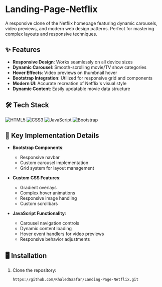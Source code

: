 # Landing-Page-Netflix

A responsive clone of the Netflix homepage featuring dynamic carousels, video previews, and modern web design patterns. Perfect for mastering complex layouts and responsive techniques.

## ✨ Features

- **Responsive Design**: Works seamlessly on all device sizes
- **Dynamic Carousel**: Smooth-scrolling movie/TV show categories
- **Hover Effects**: Video previews on thumbnail hover
- **Bootstrap Integration**: Utilized for responsive grid and components
- **Modern UI**: Accurate recreation of Netflix's visual style
- **Dynamic Content**: Easily updatable movie data structure

## 🛠️ Tech Stack

![HTML5](https://img.shields.io/badge/HTML5-E34F26?style=for-the-badge&logo=html5&logoColor=white)
![CSS3](https://img.shields.io/badge/CSS3-1572B6?style=for-the-badge&logo=css3&logoColor=white)
![JavaScript](https://img.shields.io/badge/JavaScript-F7DF1E?style=for-the-badge&logo=javascript&logoColor=black)
![Bootstrap](https://img.shields.io/badge/Bootstrap-563D7C?style=for-the-badge&logo=bootstrap&logoColor=white)

## 📌 Key Implementation Details

- **Bootstrap Components**: 
  - Responsive navbar
  - Custom carousel implementation
  - Grid system for layout management
  
- **Custom CSS Features**:
  - Gradient overlays
  - Complex hover animations
  - Responsive image handling
  - Custom scrollbars

- **JavaScript Functionality**:
  - Carousel navigation controls
  - Dynamic content loading
  - Hover event handlers for video previews
  - Responsive behavior adjustments

## 🖥️ Installation

1. Clone the repository:
   ```bash
   https://github.com/KhaledGaafar/Landing-Page-Netflix.git
